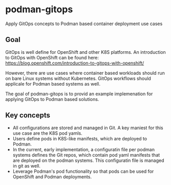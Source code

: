 # podman-gitops

Apply GitOps concepts to Podman based container deployment use cases


## Goal

GitOps is well define for OpenShift and other K8S platforms. An introduction to GitOps with OpenShift can be found here:
https://blog.openshift.com/introduction-to-gitops-with-openshift/

However, there are use cases where container based workloads should run on bare Linux systems without Kubernetes. GitOps workflows should applicale for Podman based systems as well.

The goal of podman-gitops is to provid an example implemenation for applying GitOps to Podman based solutions.

## Key concepts

- All configurations are stored and managed in Git. A key maniest for this use case are the K8S pod yamls.
- Users define pods in K8S-like manifests, which are deployed to Podman.
- In the current, early implementation, a configuratin file per podman systems defines the Git repos, which contain pod yaml manifests that are deployed on the podman systems. This configuratin file is managed in git as well.
- Leverage Podman's pod functionality so that pods can be used for OpenShift and Podman deployments.
